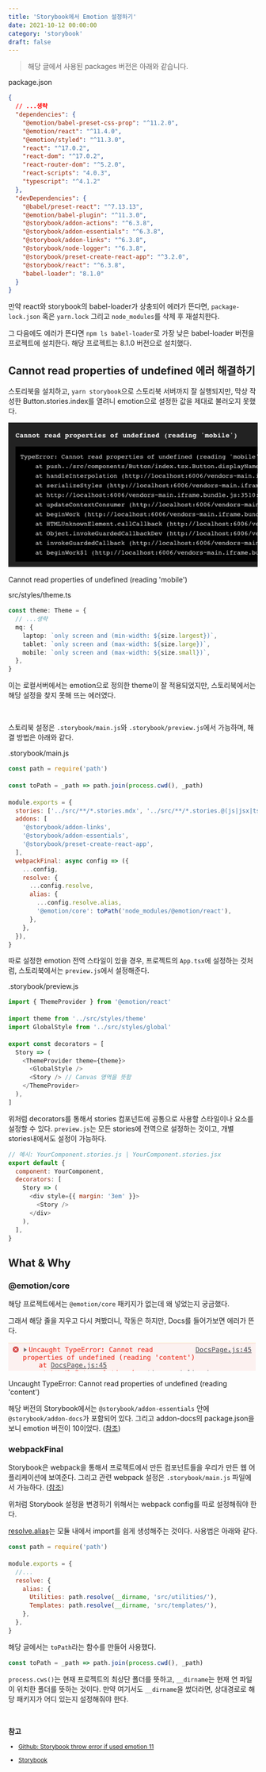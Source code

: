 ```yaml
---
title: 'Storybook에서 Emotion 설정하기'
date: 2021-10-12 00:00:00
category: 'storybook'
draft: false
---
```


> 해당 글에서 사용된 packages 버전은 아래와 같습니다.

<span class="file-location">package.json</span>

```json
{
  // ...생략
  "dependencies": {
    "@emotion/babel-preset-css-prop": "^11.2.0",
    "@emotion/react": "^11.4.0",
    "@emotion/styled": "^11.3.0",
    "react": "^17.0.2",
    "react-dom": "^17.0.2",
    "react-router-dom": "^5.2.0",
    "react-scripts": "4.0.3",
    "typescript": "^4.1.2"
  },
  "devDependencies": {
    "@babel/preset-react": "^7.13.13",
    "@emotion/babel-plugin": "^11.3.0",
    "@storybook/addon-actions": "^6.3.8",
    "@storybook/addon-essentials": "^6.3.8",
    "@storybook/addon-links": "^6.3.8",
    "@storybook/node-logger": "^6.3.8",
    "@storybook/preset-create-react-app": "^3.2.0",
    "@storybook/react": "^6.3.8",
    "babel-loader": "8.1.0"
  }
}
```

만약 react와 storybook의 babel-loader가 상충되어 에러가 뜬다면, `package-lock.json` 혹은 `yarn.lock` 그리고 `node_modules`를 삭제 후 재설치한다.

그 다음에도 에러가 뜬다면 `npm ls babel-loader`로 가장 낮은 babel-loader 버전을 프로젝트에 설치한다. 해당 프로젝트는 8.1.0 버전으로 설치했다.

## Cannot read properties of undefined 에러 해결하기

스토리북을 설치하고, `yarn storybook`으로 스토리북 서버까지 잘 실행되지만, 막상 작성한 Button.stories.index를 열려니 emotion으로 설정한 값을 제대로 불러오지 못했다.

<div class="img-div">
  <img src="./images/setting-emotion/error.png" alt="error">
  <p>Cannot read properties of undefined (reading 'mobile')</p>
</div>

<span class="file-location">src/styles/theme.ts</span>

```ts
const theme: Theme = {
  // ...생략
  mq: {
    laptop: `only screen and (min-width: ${size.largest})`,
    tablet: `only screen and (max-width: ${size.large})`,
    mobile: `only screen and (max-width: ${size.small})`,
  },
}
```

이는 로컬서버에서는 emotion으로 정의한 theme이 잘 적용되었지만, 스토리북에서는 해당 설정을 찾지 못해 뜨는 에러였다.

<br>

스토리북 설정은 `.storybook/main.js`와 `.storybook/preview.js`에서 가능하며, 해결 방법은 아래와 같다.

<span class="file-location">.storybook/main.js</span>

```js
const path = require('path')

const toPath = _path => path.join(process.cwd(), _path)

module.exports = {
  stories: ['../src/**/*.stories.mdx', '../src/**/*.stories.@(js|jsx|ts|tsx)'],
  addons: [
    '@storybook/addon-links',
    '@storybook/addon-essentials',
    '@storybook/preset-create-react-app',
  ],
  webpackFinal: async config => ({
    ...config,
    resolve: {
      ...config.resolve,
      alias: {
        ...config.resolve.alias,
        '@emotion/core': toPath('node_modules/@emotion/react'),
      },
    },
  }),
}
```

따로 설정한 emotion 전역 스타일이 있을 경우, 프로젝트의 `App.tsx`에 설정하는 것처럼, 스토리북에서는 `preview.js`에서 설정해준다.

<span class="file-location">.storybook/preview.js</span>

```js
import { ThemeProvider } from '@emotion/react'

import theme from '../src/styles/theme'
import GlobalStyle from '../src/styles/global'

export const decorators = [
  Story => (
    <ThemeProvider theme={theme}>
      <GlobalStyle />
      <Story /> // Canvas 영역을 뜻함
    </ThemeProvider>
  ),
]
```

위처럼 decorators를 통해서 stories 컴포넌트에 공통으로 사용할 스타일이나 요소를 설정할 수 있다. `preview.js`는 모든 stories에 전역으로 설정하는 것이고, 개별 stories내에서도 설정이 가능하다.

```js
// 예시: YourComponent.stories.js | YourComponent.stories.jsx
export default {
  component: YourComponent,
  decorators: [
    Story => (
      <div style={{ margin: '3em' }}>
        <Story />
      </div>
    ),
  ],
}
```

## What & Why

### @emotion/core

해당 프로젝트에서는 `@emotion/core` 패키지가 없는데 왜 넣었는지 궁금했다.

그래서 해당 줄을 지우고 다시 켜봤더니, 작동은 하지만, Docs를 들어가보면 에러가 뜬다.

<div class="img-div" style="width: 500px;">
  <img src="./images/setting-emotion/docs-error.png" alt="docs error" >
  <p>Uncaught TypeError: Cannot read properties of undefined (reading 'content')</p>
</div>

해당 버전의 Storybook에서는 `@storybook/addon-essentials` 안에 `@storybook/addon-docs`가 포함되어 있다. 그리고 addon-docs의 package.json을 보니 emotion 버전이 10이었다. (<a href="https://github.com/storybookjs/storybook/blob/next/addons/docs/package.json#L108:L109" target="_blank">참조</a>)

### webpackFinal

Storybook은 webpack을 통해서 프로젝트에서 만든 컴포넌트들을 우리가 만든 웹 어플리케이션에 보여준다. 그리고 관련 webpack 설정은 `.storybook/main.js` 파일에서 가능하다. (<a href="https://storybook.js.org/docs/react/configure/webpack" target="_blank">참조</a>)

위처럼 Storybook 설정을 변경하기 위해서는 webpack config를 따로 설정해줘야 한다.

<a href="https://webpack.js.org/configuration/resolve/#resolvealias" target="_blank" class="return">resolve.alias</a>는 모듈 내에서 import를 쉽게 생성해주는 것이다. 사용법은 아래와 같다.

```js
const path = require('path')

module.exports = {
  //...
  resolve: {
    alias: {
      Utilities: path.resolve(__dirname, 'src/utilities/'),
      Templates: path.resolve(__dirname, 'src/templates/'),
    },
  },
}
```

해당 글에서는 `toPath`라는 함수를 만들어 사용했다.

```js
const toPath = _path => path.join(process.cwd(), _path)
```

`process.cws()`는 현재 프로젝트의 최상단 폴더를 뜻하고, `__dirname`는 현재 연 파일이 위치한 폴더를 뜻하는 것이다. 만약 여기서도 `__dirname`을 썼더라면, 상대경로로 해당 패키지가 어디 있는지 설정해줘야 한다.

<br />

**참고**

<div style="font-size: 12px;">

- <a href="https://github.com/storybookjs/storybook/issues/13277#issuecomment-751747964" target="_blank">Github: Storybook throw error if used emotion 11</a>

- <a href="https://storybook.js.org/" target="_blank">Storybook</a>

<div>
